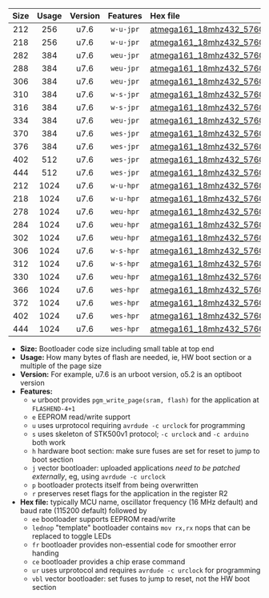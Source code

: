 |Size|Usage|Version|Features|Hex file|
|:-:|:-:|:-:|:-:|:--|
|212|256|u7.6|`w-u-jpr`|[atmega161_18mhz432_57600bps_ur_vbl.hex](https://raw.githubusercontent.com/stefanrueger/urboot/main/bootloaders/atmega161/fcpu_18mhz432/57600_bps/atmega161_18mhz432_57600bps_ur_vbl.hex)|
|218|256|u7.6|`w-u-jpr`|[atmega161_18mhz432_57600bps_lednop_ur_vbl.hex](https://raw.githubusercontent.com/stefanrueger/urboot/main/bootloaders/atmega161/fcpu_18mhz432/57600_bps/atmega161_18mhz432_57600bps_lednop_ur_vbl.hex)|
|282|384|u7.6|`weu-jpr`|[atmega161_18mhz432_57600bps_ee_ur_vbl.hex](https://raw.githubusercontent.com/stefanrueger/urboot/main/bootloaders/atmega161/fcpu_18mhz432/57600_bps/atmega161_18mhz432_57600bps_ee_ur_vbl.hex)|
|288|384|u7.6|`weu-jpr`|[atmega161_18mhz432_57600bps_ee_lednop_ur_vbl.hex](https://raw.githubusercontent.com/stefanrueger/urboot/main/bootloaders/atmega161/fcpu_18mhz432/57600_bps/atmega161_18mhz432_57600bps_ee_lednop_ur_vbl.hex)|
|306|384|u7.6|`weu-jpr`|[atmega161_18mhz432_57600bps_ee_lednop_fr_ur_vbl.hex](https://raw.githubusercontent.com/stefanrueger/urboot/main/bootloaders/atmega161/fcpu_18mhz432/57600_bps/atmega161_18mhz432_57600bps_ee_lednop_fr_ur_vbl.hex)|
|310|384|u7.6|`w-s-jpr`|[atmega161_18mhz432_57600bps_vbl.hex](https://raw.githubusercontent.com/stefanrueger/urboot/main/bootloaders/atmega161/fcpu_18mhz432/57600_bps/atmega161_18mhz432_57600bps_vbl.hex)|
|316|384|u7.6|`w-s-jpr`|[atmega161_18mhz432_57600bps_lednop_vbl.hex](https://raw.githubusercontent.com/stefanrueger/urboot/main/bootloaders/atmega161/fcpu_18mhz432/57600_bps/atmega161_18mhz432_57600bps_lednop_vbl.hex)|
|334|384|u7.6|`weu-jpr`|[atmega161_18mhz432_57600bps_ee_lednop_fr_ce_ur_vbl.hex](https://raw.githubusercontent.com/stefanrueger/urboot/main/bootloaders/atmega161/fcpu_18mhz432/57600_bps/atmega161_18mhz432_57600bps_ee_lednop_fr_ce_ur_vbl.hex)|
|370|384|u7.6|`wes-jpr`|[atmega161_18mhz432_57600bps_ee_vbl.hex](https://raw.githubusercontent.com/stefanrueger/urboot/main/bootloaders/atmega161/fcpu_18mhz432/57600_bps/atmega161_18mhz432_57600bps_ee_vbl.hex)|
|376|384|u7.6|`wes-jpr`|[atmega161_18mhz432_57600bps_ee_lednop_vbl.hex](https://raw.githubusercontent.com/stefanrueger/urboot/main/bootloaders/atmega161/fcpu_18mhz432/57600_bps/atmega161_18mhz432_57600bps_ee_lednop_vbl.hex)|
|402|512|u7.6|`wes-jpr`|[atmega161_18mhz432_57600bps_ee_lednop_fr_vbl.hex](https://raw.githubusercontent.com/stefanrueger/urboot/main/bootloaders/atmega161/fcpu_18mhz432/57600_bps/atmega161_18mhz432_57600bps_ee_lednop_fr_vbl.hex)|
|444|512|u7.6|`wes-jpr`|[atmega161_18mhz432_57600bps_ee_lednop_fr_ce_vbl.hex](https://raw.githubusercontent.com/stefanrueger/urboot/main/bootloaders/atmega161/fcpu_18mhz432/57600_bps/atmega161_18mhz432_57600bps_ee_lednop_fr_ce_vbl.hex)|
|212|1024|u7.6|`w-u-hpr`|[atmega161_18mhz432_57600bps_ur.hex](https://raw.githubusercontent.com/stefanrueger/urboot/main/bootloaders/atmega161/fcpu_18mhz432/57600_bps/atmega161_18mhz432_57600bps_ur.hex)|
|218|1024|u7.6|`w-u-hpr`|[atmega161_18mhz432_57600bps_lednop_ur.hex](https://raw.githubusercontent.com/stefanrueger/urboot/main/bootloaders/atmega161/fcpu_18mhz432/57600_bps/atmega161_18mhz432_57600bps_lednop_ur.hex)|
|278|1024|u7.6|`weu-hpr`|[atmega161_18mhz432_57600bps_ee_ur.hex](https://raw.githubusercontent.com/stefanrueger/urboot/main/bootloaders/atmega161/fcpu_18mhz432/57600_bps/atmega161_18mhz432_57600bps_ee_ur.hex)|
|284|1024|u7.6|`weu-hpr`|[atmega161_18mhz432_57600bps_ee_lednop_ur.hex](https://raw.githubusercontent.com/stefanrueger/urboot/main/bootloaders/atmega161/fcpu_18mhz432/57600_bps/atmega161_18mhz432_57600bps_ee_lednop_ur.hex)|
|302|1024|u7.6|`weu-hpr`|[atmega161_18mhz432_57600bps_ee_lednop_fr_ur.hex](https://raw.githubusercontent.com/stefanrueger/urboot/main/bootloaders/atmega161/fcpu_18mhz432/57600_bps/atmega161_18mhz432_57600bps_ee_lednop_fr_ur.hex)|
|306|1024|u7.6|`w-s-hpr`|[atmega161_18mhz432_57600bps.hex](https://raw.githubusercontent.com/stefanrueger/urboot/main/bootloaders/atmega161/fcpu_18mhz432/57600_bps/atmega161_18mhz432_57600bps.hex)|
|312|1024|u7.6|`w-s-hpr`|[atmega161_18mhz432_57600bps_lednop.hex](https://raw.githubusercontent.com/stefanrueger/urboot/main/bootloaders/atmega161/fcpu_18mhz432/57600_bps/atmega161_18mhz432_57600bps_lednop.hex)|
|330|1024|u7.6|`weu-hpr`|[atmega161_18mhz432_57600bps_ee_lednop_fr_ce_ur.hex](https://raw.githubusercontent.com/stefanrueger/urboot/main/bootloaders/atmega161/fcpu_18mhz432/57600_bps/atmega161_18mhz432_57600bps_ee_lednop_fr_ce_ur.hex)|
|366|1024|u7.6|`wes-hpr`|[atmega161_18mhz432_57600bps_ee.hex](https://raw.githubusercontent.com/stefanrueger/urboot/main/bootloaders/atmega161/fcpu_18mhz432/57600_bps/atmega161_18mhz432_57600bps_ee.hex)|
|372|1024|u7.6|`wes-hpr`|[atmega161_18mhz432_57600bps_ee_lednop.hex](https://raw.githubusercontent.com/stefanrueger/urboot/main/bootloaders/atmega161/fcpu_18mhz432/57600_bps/atmega161_18mhz432_57600bps_ee_lednop.hex)|
|402|1024|u7.6|`wes-hpr`|[atmega161_18mhz432_57600bps_ee_lednop_fr.hex](https://raw.githubusercontent.com/stefanrueger/urboot/main/bootloaders/atmega161/fcpu_18mhz432/57600_bps/atmega161_18mhz432_57600bps_ee_lednop_fr.hex)|
|444|1024|u7.6|`wes-hpr`|[atmega161_18mhz432_57600bps_ee_lednop_fr_ce.hex](https://raw.githubusercontent.com/stefanrueger/urboot/main/bootloaders/atmega161/fcpu_18mhz432/57600_bps/atmega161_18mhz432_57600bps_ee_lednop_fr_ce.hex)|

- **Size:** Bootloader code size including small table at top end
- **Usage:** How many bytes of flash are needed, ie, HW boot section or a multiple of the page size
- **Version:** For example, u7.6 is an urboot version, o5.2 is an optiboot version
- **Features:**
  + `w` urboot provides `pgm_write_page(sram, flash)` for the application at `FLASHEND-4+1`
  + `e` EEPROM read/write support
  + `u` uses urprotocol requiring `avrdude -c urclock` for programming
  + `s` uses skeleton of STK500v1 protocol; `-c urclock` and `-c arduino` both work
  + `h` hardware boot section: make sure fuses are set for reset to jump to boot section
  + `j` vector bootloader: uploaded applications *need to be patched externally*, eg, using `avrdude -c urclock`
  + `p` bootloader protects itself from being overwritten
  + `r` preserves reset flags for the application in the register R2
- **Hex file:** typically MCU name, oscillator frequency (16 MHz default) and baud rate (115200 default) followed by
  + `ee` bootloader supports EEPROM read/write
  + `lednop` "template" bootloader contains `mov rx,rx` nops that can be replaced to toggle LEDs
  + `fr` bootloader provides non-essential code for smoother error handing
  + `ce` bootloader provides a chip erase command
  + `ur` uses urprotocol and requires `avrdude -c urclock` for programming
  + `vbl` vector bootloader: set fuses to jump to reset, not the HW boot section
